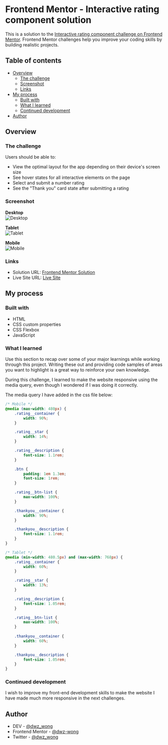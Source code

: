 # Frontend Mentor - Interactive rating component solution

This is a solution to the [Interactive rating component challenge on Frontend Mentor](https://www.frontendmentor.io/challenges/interactive-rating-component-koxpeBUmI). Frontend Mentor challenges help you improve your coding skills by building realistic projects. 

## Table of contents

- [Overview](#overview)
  - [The challenge](#the-challenge)
  - [Screenshot](#screenshot)
  - [Links](#links)
- [My process](#my-process)
  - [Built with](#built-with)
  - [What I learned](#what-i-learned)
  - [Continued development](#continued-development)
- [Author](#author)

## Overview

### The challenge

Users should be able to:

- View the optimal layout for the app depending on their device's screen size
- See hover states for all interactive elements on the page
- Select and submit a number rating
- See the "Thank you" card state after submitting a rating

### Screenshot

**Desktop**<br>
![Desktop](screenshots/desktop.png)

**Tablet**<br>
![Tablet](screenshots/tablet.png)

**Mobile**<br>
![Mobile](screenshots/mobile.png)

### Links

- Solution URL: [Frontend Mentor Solution]([https://github.com/dwz-wong/interactive-rating-component](https://www.frontendmentor.io/solutions/interactive-rating-component-aCv_1IILox))
- Live Site URL: [Live Site](https://dwz-wong.github.io/interactive-rating-component/)

## My process

### Built with

- HTML
- CSS custom properties
- CSS Flexbox
- JavaScript

### What I learned

Use this section to recap over some of your major learnings while working through this project. Writing these out and providing code samples of areas you want to highlight is a great way to reinforce your own knowledge.

During this challenge, I learned to make the website responsive using the media query, even though I wondered if I was doing it correctly.

The media query I have added in the css file below:

```css
/* Mobile */
@media (max-width: 480px) {
    .rating__container {
        width: 90%;
    }

    .rating__star {
        width: 14%;
    }

    .rating__description {
        font-size: 1.1rem;
    }

    .btn {
        padding: 1em 1.3em;
        font-size: 1rem;
    }

    .rating__btn-list {
        max-width: 100%;
    }

    .thankyou__container {
        width: 90%;
    }

    .thankyou__description {
        font-size: 1.1rem;
    }
}

/* Tablet */
@media (min-width: 480.5px) and (max-width: 768px) {
    .rating__container {
        width: 60%;
    }

    .rating__star {
        width: 13%;
    }

    .rating__description {
        font-size: 1.05rem;
    }

    .rating__btn-list {
        max-width: 100%;
    }
    
    .thankyou__container {
        width: 60%;
    }

    .thankyou__description {
        font-size: 1.05rem;
    }
}
```

### Continued development

I wish to improve my front-end development skills to make the website I have made much more responsive in the next challenges.

## Author

- DEV - [@dwz_wong](https://dev.to/dwz_wong)
- Frontend Mentor - [@dwz-wong](https://www.frontendmentor.io/profile/dwz-wong)
- Twitter - [@dwz_wong](https://twitter.com/dwz_wong)

